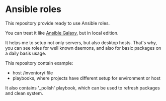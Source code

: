 Ansible roles
=============

This repository provide ready to use Ansible roles.

You can treat it like [Ansible Galaxy](https://galaxy.ansible.com/), but in local edition.

It helps me to setup not only servers, but also desktop hosts. That's why, you can see roles for well known daemons, and also for basic packages on a daily basis usage.

This repository contain example:
- host /inventory/ file
- playbooks, where projects have different setup for environment or host

It also contains '_polish' playbook, which can be used to refresh packages and clean system.
